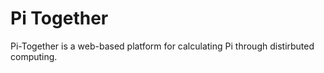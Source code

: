 # Pi Together

Pi-Together is a web-based platform for calculating Pi through distirbuted computing. 